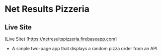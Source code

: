 # Net Results Pizzeria

## Live Site
(Live Site) [https://netresultspizzeria.firebaseapp.com]

* A simple two-page app that displays a random pizza order from an API